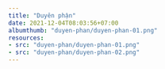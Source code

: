 ```yaml
---
title: "Duyên phận"
date: 2021-12-04T08:03:56+07:00
albumthumb: "duyen-phan/duyen-phan-01.png"
resources:
- src: "duyen-phan/duyen-phan-01.png"
- src: "duyen-phan/duyen-phan-02.png"
---
```

